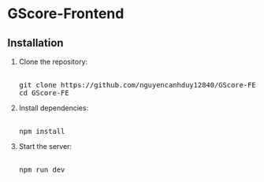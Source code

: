 # GScore-Frontend

## Installation
1. Clone the repository:<br/><br/>
   <pre>git clone https://github.com/nguyencanhduy12840/GScore-FE.git<br/>cd GScore-FE
   </pre>
2. Install dependencies:<br/><br/>
   <pre>npm install</pre>
3. Start the server:<br/><br/>
   <pre>npm run dev</pre>


